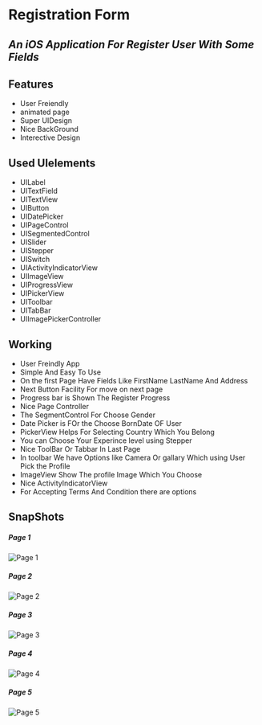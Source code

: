# Registration Form
## _An iOS Application For Register User With Some Fields_

## Features
- User Freiendly
- animated page 
- Super UIDesign
- Nice BackGround 
- Interective Design

## Used UIelements
- UILabel
- UITextField
- UITextView
- UIButton
- UIDatePicker
- UIPageControl
- UISegmentedControl
- UISlider
- UIStepper
- UISwitch
- UIActivityIndicatorView
- UIImageView
- UIProgressView
- UIPickerView
- UIToolbar
- UITabBar
- UIImagePickerController

## Working
- User Freindly App
- Simple And Easy To Use 
- On the first Page Have Fields Like FirstName LastName And Address
- Next Button Facility For move on next page
- Progress bar is Shown The Register Progress
- Nice Page Controller 
- The SegmentControl For Choose Gender
- Date Picker is FOr the Choose BornDate OF User
- PickerView Helps For Selecting Country Which You Belong
- You can Choose Your Experince level using Stepper
- Nice ToolBar Or Tabbar In Last Page 
- In toolbar We have Options like Camera Or gallary Which using User Pick the Profile
- ImageView Show The profile Image Which You Choose
- Nice ActivityIndicatorView
- For Accepting Terms And Condition there are options

## SnapShots
##### Page 1
![Page 1](https://github.com/PrithivirajElumalai/UIelement-Templet/blob/main/mytemplet/1.png)

##### Page 2
![Page 2](https://github.com/PrithivirajElumalai/UIelement-Templet/blob/main/mytemplet/2.png)

##### Page 3
![Page 3](https://github.com/PrithivirajElumalai/UIelement-Templet/blob/main/mytemplet/3.png)

##### Page 4
![Page 4](https://github.com/PrithivirajElumalai/UIelement-Templet/blob/main/mytemplet/4.png)

##### Page 5
![Page 5](https://github.com/PrithivirajElumalai/UIelement-Templet/blob/main/mytemplet/5.png)

